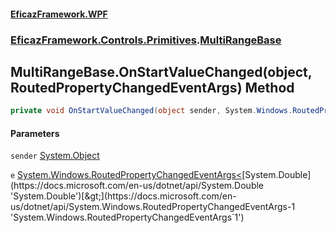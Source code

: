 #### [EficazFramework.WPF](EficazFrameworkWPF.md 'EficazFramework WPF')
### [EficazFramework.Controls.Primitives](EficazFrameworkWPF.md#EficazFramework.Controls.Primitives 'EficazFramework.Controls.Primitives').[MultiRangeBase](EficazFramework.Controls.Primitives/MultiRangeBase.md 'EficazFramework.Controls.Primitives.MultiRangeBase')

## MultiRangeBase.OnStartValueChanged(object, RoutedPropertyChangedEventArgs<double>) Method

```csharp
private void OnStartValueChanged(object sender, System.Windows.RoutedPropertyChangedEventArgs<double> e);
```
#### Parameters

<a name='EficazFramework.Controls.Primitives.MultiRangeBase.OnStartValueChanged(object,System.Windows.RoutedPropertyChangedEventArgs_double_).sender'></a>

`sender` [System.Object](https://docs.microsoft.com/en-us/dotnet/api/System.Object 'System.Object')

<a name='EficazFramework.Controls.Primitives.MultiRangeBase.OnStartValueChanged(object,System.Windows.RoutedPropertyChangedEventArgs_double_).e'></a>

`e` [System.Windows.RoutedPropertyChangedEventArgs&lt;](https://docs.microsoft.com/en-us/dotnet/api/System.Windows.RoutedPropertyChangedEventArgs-1 'System.Windows.RoutedPropertyChangedEventArgs`1')[System.Double](https://docs.microsoft.com/en-us/dotnet/api/System.Double 'System.Double')[&gt;](https://docs.microsoft.com/en-us/dotnet/api/System.Windows.RoutedPropertyChangedEventArgs-1 'System.Windows.RoutedPropertyChangedEventArgs`1')